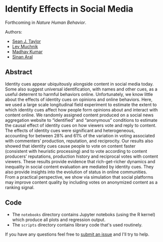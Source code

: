 # Identify Effects in Social Media

Forthcoming in *Nature Human Behavior*.

Authors:
* [Sean J. Taylor](https://seanjtaylor.com)
* [Lev Muchnik](https://bschool-en.huji.ac.il/lev-muchnik)
* [Madhav Kumar](https://madhavk.mit.edu)
* [Sinan Aral](https://www.sinanaral.io)

## Abstract

Identity cues appear ubiquitously alongside content in social media today. Some also suggest universal identification, with names and other cues, as a useful deterrent to harmful behaviors online. Unfortunately, we know little about the effects of identity cues on opinions and online behaviors. Here, we used a large scale longitudinal field experiment to estimate the extent to which identity cues affect how people form opinions about and interact with content online. We randomly assigned content produced on a social news aggregation website to “identified” and “anonymous” conditions to estimate the causal effect of identity cues on how viewers vote and reply to content. The effects of identity cues were significant and heterogeneous, accounting for between 28% and 61% of the variation in voting associated with commenters’ production, reputation, and reciprocity. Our results also showed that identity cues cause people to vote on content faster (consistent with heuristic processing) and to vote according to content producers’ reputations, production history and reciprocal votes with content viewers. These results provide evidence that rich-get-richer dynamics and inequality in social content evaluation are mediated by identity cues. They also provide insights into the evolution of status in online communities. From a practical perspective, we show via simulation that social platforms may improve content quality by including votes on anonymized content as a ranking signal.

## Code

- The `notebooks` directory contains Jupyter noteboks (using the R kernel) which produce all plots and regression output.
- The `scripts` directory contains library code that's used routinely.

If you have any questions feel free to [submit an issue](https://github.com/seanjtaylor/identify_effects_in_social_media/issues/new) and I'll try to help.